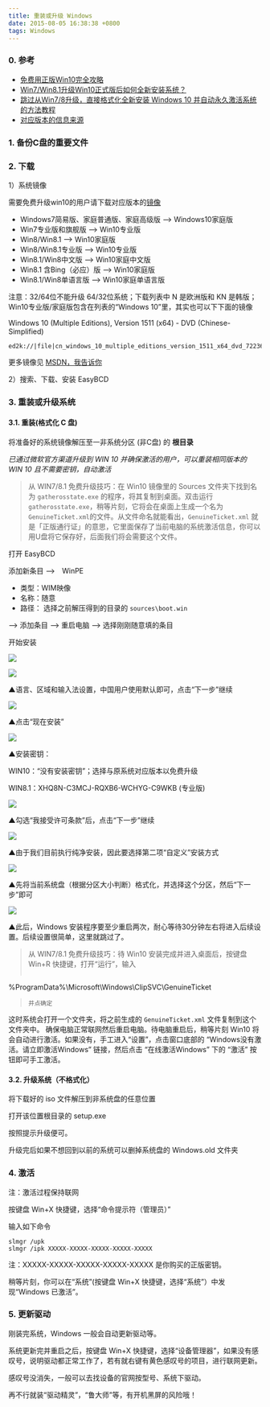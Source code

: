 ```yaml
---
title: 重装或升级 Windows
date: 2015-08-05 16:38:38 +0800
tags: Windows
---
```


### 0. 参考

*   [免费用正版Win10完全攻略](http://www.ithome.com/html/win10/163188.htm)
*   [Win7/Win8.1升级Win10正式版后如何全新安装系统？](http://www.ithome.com/html/win10/166773.htm)
*   [跳过从Win7/8升级，直接格式化全新安装 Windows 10 并自动永久激活系统的方法教程](http://www.iplaysoft.com/clean-install-windows10-activate.html)
*   [对应版本的信息来源](http://www.ithome.com/html/win10/152882.htm)

### 1. 备份C盘的重要文件

### 2. 下载

1）系统镜像

需要免费升级win10的用户请下载对应版本的[镜像](https://www.microsoft.com/zh-cn/software-download/windows10ISO)

* Windows7简易版、家庭普通版、家庭高级版 --> Windows10家庭版
* Win7专业版和旗舰版 --> Win10专业版
* Win8/Win8.1 --> Win10家庭版
* Win8/Win8.1专业版 --> Win10专业版
* Win8.1/Win8中文版 --> Win10家庭中文版
* Win8.1 含Bing（必应）版 --> Win10家庭版
* Win8.1/Win8单语言版 --> Win10家庭单语言版

注意：32/64位不能升级 64/32位系统；下载列表中 N 是欧洲版和 KN 是韩版；Win10专业版/家庭版包含在列表的“Windows 10”里，其实也可以下下面的镜像

Windows 10 (Multiple Editions), Version 1511 (x64) - DVD (Chinese-Simplified)

```
ed2k://|file|cn_windows_10_multiple_editions_version_1511_x64_dvd_7223622.iso|4187224064|FE3F221D193FEF02627F7F8CF0041BB3|/
```

更多镜像见 [MSDN，我告诉你](http://msdn.itellyou.cn/)

2）搜索、下载、安装 EasyBCD

### 3. 重装或升级系统

#### 3.1. 重装(格式化 C 盘)

将准备好的系统镜像解压至一非系统分区 (非C盘) 的 **根目录**

*已通过微软官方渠道升级到 WIN 10 并确保激活的用户，可以重装相同版本的 WIN 10 且不需要密钥，自动激活*

>从 WIN7/8.1 免费升级技巧：在 Win10 镜像里的 Sources 文件夹下找到名为 `gatherosstate.exe` 的程序，将其复制到桌面。双击运行 `gatherosstate.exe`，稍等片刻，它将会在桌面上生成一个名为`GenuineTicket.xml`的文件。从文件命名就能看出，`GenuineTicket.xml` 就是「正版通行证」的意思，它里面保存了当前电脑的系统激活信息，你可以用U盘将它保存好，后面我们将会需要这个文件。

打开 EasyBCD

添加新条目 -->　WinPE

* 类型：WIM映像
* 名称：随意
* 路径： 选择之前解压得到的目录的 `sources\boot.win`

--> 添加条目 --> 重启电脑 --> 选择刚刚随意填的条目


开始安装

![](/image/install-windows/05.jpg)

![](/image/install-windows/06.jpg)

▲语言、区域和输入法设置，中国用户使用默认即可，点击“下一步”继续

![](/image/install-windows/07.jpg)

▲点击“现在安装”

![](/image/install-windows/08.jpg)

▲安装密钥：

WIN10：“没有安装密钥”；选择与原系统对应版本以免费升级

WIN8.1：XHQ8N-C3MCJ-RQXB6-WCHYG-C9WKB (专业版)

![](/image/install-windows/09.jpg)

▲勾选“我接受许可条款”后，点击“下一步”继续

![](/image/install-windows/10.jpg)

▲由于我们目前执行纯净安装，因此要选择第二项“自定义”安装方式

![](/image/install-windows/11.jpg)

▲先将当前系统盘（根据分区大小判断）格式化，并选择这个分区，然后“下一步”即可

![](/image/install-windows/12.jpg)

▲此后，Windows 安装程序要至少重启两次，耐心等待30分钟左右将进入后续设置。后续设置很简单，这里就跳过了。

>从 WIN7/8.1 免费升级技巧：待 Win10 安装完成并进入桌面后，按键盘 Win+R 快捷键，打开“运行”，输入
>
>```
%ProgramData%\Microsoft\Windows\ClipSVC\GenuineTicket
>```
>并点确定
这时系统会打开一个文件夹，将之前生成的 `GenuineTicket.xml` 文件复制到这个文件夹中。
确保电脑正常联网然后重启电脑。待电脑重启后，稍等片刻 Win10 将会自动进行激活。如果没有，手工进入“设置”，点击窗口底部的 “Windows没有激活。请立即激活Windows” 链接，然后点击 “在线激活Windows” 下的 “激活” 按钮即可手工激活。

#### 3.2. 升级系统（不格式化）

将下载好的 iso 文件解压到非系统盘的任意位置

打开该位置根目录的 setup.exe

按照提示升级便可。

升级完后如果不想回到以前的系统可以删掉系统盘的 Windows.old 文件夹

### 4. 激活

注：激活过程保持联网

按键盘 Win+X 快捷键，选择“命令提示符（管理员）”

输入如下命令

```batch
slmgr /upk
slmgr /ipk XXXXX-XXXXX-XXXXX-XXXXX-XXXXX
```

注：XXXXX-XXXXX-XXXXX-XXXXX-XXXXX 是你购买的正版密钥。

稍等片刻，你可以在“系统”(按键盘 Win+X 快捷键，选择“系统”）中发现“Windows 已激活”。

### 5. 更新驱动

刚装完系统，Windows 一般会自动更新驱动等。

系统更新完并重启之后，按键盘 Win+X 快捷键，选择“设备管理器”，如果没有感叹号，说明驱动都正常工作了，若有就右键有黄色感叹号的项目，进行联网更新。

感叹号没消失，一般可以去找设备的官网按型号、系统下驱动。

再不行就装“驱动精灵”，“鲁大师”等，有开机黑屏的风险哦！
